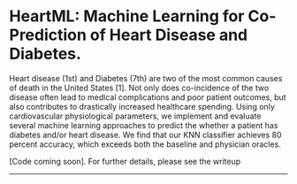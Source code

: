 # HeartML: Machine Learning for Co-Prediction of Heart Disease and Diabetes. 

Heart disease (1st) and Diabetes (7th) are two of the most common causes of death in the United States [1]. Not only does co-incidence of the two disease often lead to medical complications and poor patient outcomes, but also contributes to drastically increased healthcare spending. Using only cardiovascular physiological parameters, we implement and evaluate several machine learning approaches to predict the whether a patient has diabetes and/or heart disease. We find that our KNN classifier achieves 80 percent accuracy, which exceeds both the baseline and physician oracles.

[Code coming soon]. For further details, please see the writeup

-----------------------------------------------------

